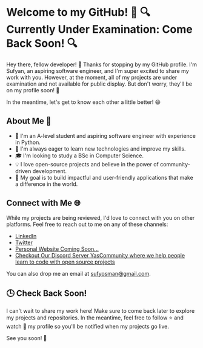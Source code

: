 # Welcome to my GitHub! 🚀 **🔍 Currently Under Examination: Come Back Soon! 🔍**

Hey there, fellow developer! 👋 Thanks for stopping by my GitHub profile. I'm Sufyan, an aspiring software engineer, and I'm super excited to share my work with you. However, at the moment, all of my projects are under examination and not available for public display. But don't worry, they'll be on my profile soon! 🌟

In the meantime, let's get to know each other a little better! 😄

## About Me 🤖

- 💼 I'm an A-level student and aspiring software engineer with experience in Python.
- 🌱 I'm always eager to learn new technologies and improve my skills.
- 🎓 I'm looking to study a BSc in Computer Science.
- 💡 I love open-source projects and believe in the power of community-driven development.
- 🎯 My goal is to build impactful and user-friendly applications that make a difference in the world.

## Connect with Me 🌐

While my projects are being reviewed, I'd love to connect with you on other platforms. Feel free to reach out to me on any of these channels:

- [LinkedIn](https://linkedin.com/in/sufyan-osman-259625164)
- [Twitter](https://twitter.com/SufyanOsman)
- [Personal Website Coming Soon...](https://github.com/Sufyan123o)
- [Checkout Our Discord Server YasCommunity where we help people learn to code with open source projects](https://discord.gg/jHRRd9gDYj)

You can also drop me an email at [sufyosman@gmail.com](mailto:sufyosman@gmail.com).

## 🕒 Check Back Soon!

I can't wait to share my work here! Make sure to come back later to explore my projects and repositories. In the meantime, feel free to follow ⭐️ and watch 👀 my profile so you'll be notified when my projects go live.

See you soon! 🎉
